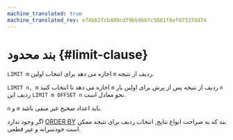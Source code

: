 ```yaml
---
machine_translated: true
machine_translated_rev: e74b62fcb409cdf9bb9bb7c5681f8ef07337dd74
---
```


# بند محدود {#limit-clause}

`LIMIT m` اجازه می دهد برای انتخاب اولین `m` ردیف از نتیجه.

`LIMIT n, m` اجازه می دهد تا انتخاب کنید `m` ردیف از نتیجه پس از پرش برای اولین بار `n` ردیف این `LIMIT m OFFSET n` نحو معادل است.

`n` و `m` باید اعداد صحیح غیر منفی باشد.

اگر وجود ندارد [ORDER BY](order-by.md) بند که به صراحت انواع نتایج, انتخاب ردیف برای نتیجه ممکن است خودسرانه و غیر قطعی.
